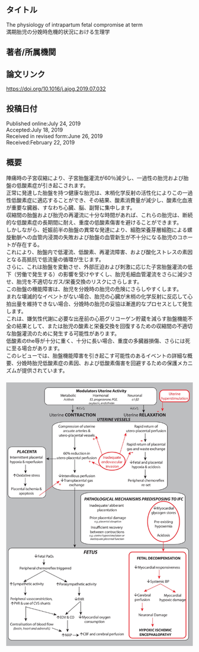 ## タイトル
The physiology of intrapartum fetal compromise at term  
満期胎児の分娩時危機的状況における生理学

## 著者/所属機関

## 論文リンク
https://doi.org/10.1016/j.ajog.2019.07.032

## 投稿日付
Published online:July 24, 2019  
Accepted:July 18, 2019  
Received in revised form:June 26, 2019  
Received:February 22, 2019

## 概要
陣痛時の子宮収縮により、子宮胎盤灌流が60％減少し、一過性の胎児および胎盤の低酸素症が引き起こされます。  
正常に発達した胎盤を持つ健康な胎児は、末梢化学反射の活性化によりこの一過性低酸素症に適応することができ、その結果、酸素消費量が減少し、酸素化血液が重要な臓器、すなわち心臓、脳、副腎に集中します。  
収縮間の胎盤および胎児の再灌流に十分な時間があれば、これらの胎児は、断続的な低酸素症の長期間に耐え、重度の低酸素傷害を避けることができます。  
しかしながら、妊娠前半の胎盤の異常な発達により、細胞栄養芽層細胞による螺旋動脈への血管内浸潤の失敗および胎盤の血管新生が不十分になる胎児のコホートが存在する。  
これにより、胎盤内で低灌流、低酸素、再灌流障害、および酸化ストレスの素因となる高抵抗で低流量の循環が生じます。  
さらに、これは胎盤を変動させ、外部圧迫および刺激に応じた子宮胎盤灌流の低下（労働で発生する）の影響を受けやすくし、胎児毛細血管灌流をさらに減少させ、胎児を不適切なガス/栄養交換のリスクにさらします。  
この胎盤の機能障害は、胎児を分娩時の胎児の危険にさらしやすくします。  
まれな壊滅的なイベントがない場合、胎児の心臓が末梢の化学反射に反応して心拍出量を維持できない場合、分娩時の胎児の妥協は漸進的なプロセスとして発生します。  
これは、嫌気性代謝に必要な出産前の心筋グリコーゲン貯蔵を減らす胎盤機能不全の結果として、または胎児の酸素と栄養交換を回復するための収縮間の不適切な胎盤灌流のために発生する可能性があります。  
低酸素のthe辱が十分に重く、十分に長い場合、重度の多臓器損傷、さらには死に至る場合があります。  
このレビューでは、胎盤機能障害を引き起こす可能性のあるイベントの詳細な概要、分娩時胎児低酸素症の素因、および低酸素傷害を回避するための保護メカニズムが提供されています。

### 
![Figure.1](Physiology_fig1.jpg)
